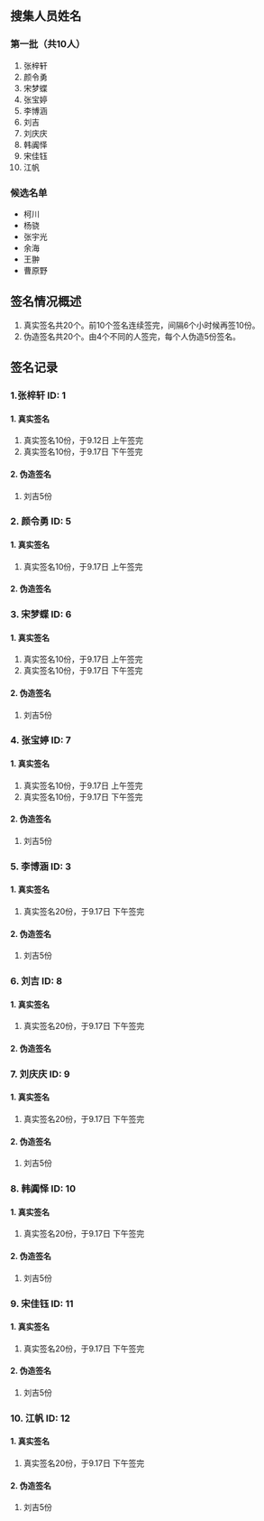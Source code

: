 
## 搜集人员姓名
### 第一批（共10人）
1. 张梓轩
2. 颜令勇
3. 宋梦蝶
4. 张宝婷
5. 李博涵
6. 刘吉
7. 刘庆庆
8. 韩阗怿
9. 宋佳钰
10. 江帆

### 候选名单
* 柯川
* 杨骁
* 张宇光
* 余海
* 王翀
* 曹原野

## 签名情况概述
1. 真实签名共20个。前10个签名连续签完，间隔6个小时候再签10份。
2. 伪造签名共20个。由4个不同的人签完，每个人伪造5份签名。

## 签名记录
### 1.张梓轩 ID: 1
#### 1. 真实签名
1. 真实签名10份，于9.12日 上午签完
2. 真实签名10份，于9.17日 下午签完

#### 2. 伪造签名
1. 刘吉5份

### 2. 颜令勇 ID: 5
#### 1. 真实签名
1. 真实签名10份，于9.17日 上午签完

#### 2. 伪造签名

### 3. 宋梦蝶 ID: 6
#### 1. 真实签名
1. 真实签名10份，于9.17日 上午签完
2. 真实签名10份，于9.17日 下午签完

#### 2. 伪造签名
1. 刘吉5份

### 4. 张宝婷 ID: 7
#### 1. 真实签名
1. 真实签名10份，于9.17日 上午签完
2. 真实签名10份，于9.17日 下午签完
#### 2. 伪造签名
1. 刘吉5份

### 5. 李博涵 ID: 3
#### 1. 真实签名
1. 真实签名20份，于9.17日 下午签完
#### 2. 伪造签名
1. 刘吉5份

### 6. 刘吉 ID: 8
#### 1. 真实签名
1. 真实签名20份，于9.17日 下午签完
#### 2. 伪造签名

### 7. 刘庆庆 ID: 9
#### 1. 真实签名
1. 真实签名20份，于9.17日 下午签完
#### 2. 伪造签名
1. 刘吉5份

### 8. 韩阗怿 ID: 10
#### 1. 真实签名
1. 真实签名20份，于9.17日 下午签完
#### 2. 伪造签名
1. 刘吉5份

### 9. 宋佳钰 ID: 11
#### 1. 真实签名
1. 真实签名20份，于9.17日 下午签完
#### 2. 伪造签名
1. 刘吉5份

### 10. 江帆 ID: 12
#### 1. 真实签名
1. 真实签名20份，于9.17日 下午签完
#### 2. 伪造签名
1. 刘吉5份
